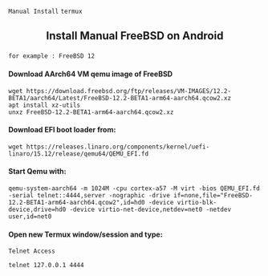 `Manual Install` `termux`
<h2><p align="center">Install Manual FreeBSD on Android</p></h2>

`for example : FreeBSD 12`

#### Download AArch64 VM qemu image of FreeBSD 
```
wget https://download.freebsd.org/ftp/releases/VM-IMAGES/12.2-BETA1/aarch64/Latest/FreeBSD-12.2-BETA1-arm64-aarch64.qcow2.xz
apt install xz-utils
unxz FreeBSD-12.2-BETA1-arm64-aarch64.qcow2.xz
```
#### Download EFI boot loader from:
```
wget https://releases.linaro.org/components/kernel/uefi-linaro/15.12/release/qemu64/QEMU_EFI.fd
```
#### Start Qemu with:
```
qemu-system-aarch64 -m 1024M -cpu cortex-a57 -M virt -bios QEMU_EFI.fd -serial telnet::4444,server -nographic -drive if=none,file="FreeBSD-12.2-BETA1-arm64-aarch64.qcow2",id=hd0 -device virtio-blk-device,drive=hd0 -device virtio-net-device,netdev=net0 -netdev user,id=net0
```
#### Open new Termux window/session and type:
`Telnet Access`
```
telnet 127.0.0.1 4444
```
